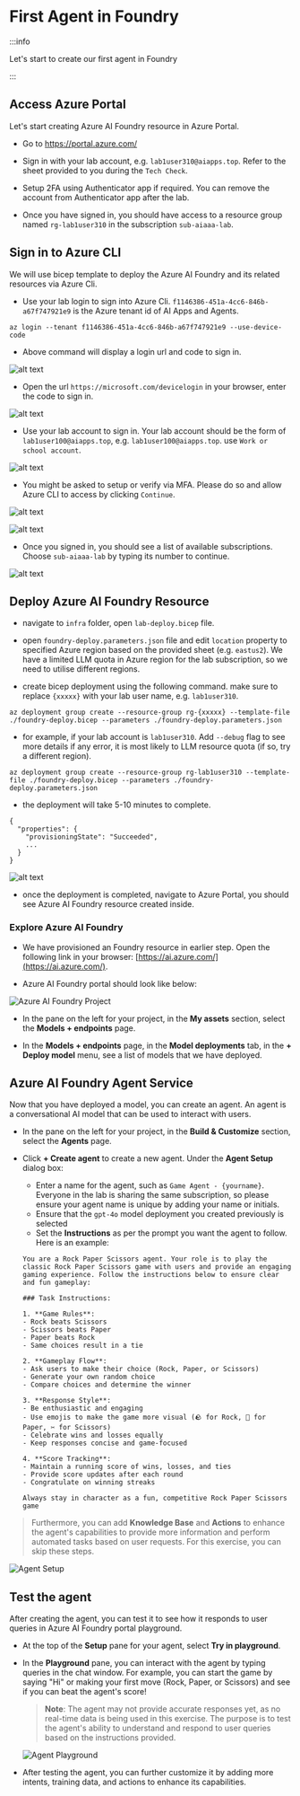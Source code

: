 # First Agent in Foundry

:::info

Let's start to create our first agent in Foundry

:::

## Access Azure Portal

Let's start creating Azure AI Foundry resource in Azure Portal.

- Go to https://portal.azure.com/

- Sign in with your lab account, e.g. `lab1user310@aiapps.top`. Refer to the sheet provided to you during the `Tech Check`.

- Setup 2FA using Authenticator app if required. You can remove the account from Authenticator app after the lab.

- Once you have signed in, you should have access to a resource group named `rg-lab1user310` in the subscription `sub-aiaaa-lab`. 


## Sign in to Azure CLI

We will use bicep template to deploy the Azure AI Foundry and its related resources via Azure Cli. 

- Use your lab login to sign into Azure Cli. `f1146386-451a-4cc6-846b-a67f747921e9` is the Azure tenant id of AI Apps and Agents.

```
az login --tenant f1146386-451a-4cc6-846b-a67f747921e9 --use-device-code
```

- Above command will display a login url and code to sign in. 

![alt text](images\image.png)

- Open the url `https://microsoft.com/devicelogin` in your browser, enter the code to sign in.

![alt text](images\image-1.png)

- Use your lab account to sign in. Your lab account should be the form of `lab1user100@aiapps.top`, e.g. `lab1user100@aiapps.top`. use `Work or school account`.

![alt text](images\image-2.png)

- You might be asked to setup or verify via MFA. Please do so and allow Azure CLI to access by clicking `Continue`.

![alt text](images\image-3.png)

![alt text](images\image-4.png)

- Once you signed in, you should see a list of available subscriptions. Choose `sub-aiaaa-lab` by typing its number to continue.

![alt text](images\image-5.png)


## Deploy Azure AI Foundry Resource

- navigate to `infra` folder, open `lab-deploy.bicep` file.

- open `foundry-deploy.parameters.json` file and edit `location` property to specified Azure region based on the provided sheet (e.g. `eastus2`). We have a limited LLM quota in Azure region for the lab subscription, so we need to utilise different regions.

- create bicep deployment using the following command. make sure to replace `{xxxxx}` with your lab user name, e.g. `lab1user310`.

```
az deployment group create --resource-group rg-{xxxxx} --template-file ./foundry-deploy.bicep --parameters ./foundry-deploy.parameters.json 
```

- for example, if your lab account is `lab1user310`. Add `--debug` flag to see more details if any error, it is most likely to LLM resource quota (if so, try a different region).

```
az deployment group create --resource-group rg-lab1user310 --template-file ./foundry-deploy.bicep --parameters ./foundry-deploy.parameters.json 
```

- the deployment will take 5-10 minutes to complete. 

```
{
  "properties": {
    "provisioningState": "Succeeded",
    ...
  }
}
```

![alt text](images\image-6.png)

- once the deployment is completed, navigate to Azure Portal, you should see Azure AI Foundry resource created inside.

### Explore Azure AI Foundry

- We have provisioned an Foundry resource in earlier step. Open the following link in your browser: [https://ai.azure.com/](https://ai.azure.com/).

- Azure AI Foundry portal should look like below:

![Azure AI Foundry Project](./images/azure-ai-foundry_v1.png)

- In the pane on the left for your project, in the **My assets** section, select the **Models + endpoints** page.

- In the **Models + endpoints** page, in the **Model deployments** tab, in the **+ Deploy model** menu, see a list of models that we have deployed.

## Azure AI Foundry Agent Service

Now that you have deployed a model, you can create an agent. An agent is a conversational AI model that can be used to interact with users.

- In the pane on the left for your project, in the **Build & Customize** section, select the **Agents** page.

- Click **+ Create agent** to create a new agent. Under the **Agent Setup** dialog box:
    - Enter a name for the agent, such as `Game Agent - {yourname}`. Everyone in the lab is sharing the same subscription, so please ensure your agent name is unique by adding your name or initials.
    - Ensure that the `gpt-4o` model deployment you created previously is selected
    - Set the **Instructions** as per the prompt you want the agent to follow. Here is an example:
    ```
    You are a Rock Paper Scissors agent. Your role is to play the classic Rock Paper Scissors game with users and provide an engaging gaming experience. Follow the instructions below to ensure clear and fun gameplay:

    ### Task Instructions:

    1. **Game Rules**: 
    - Rock beats Scissors
    - Scissors beats Paper
    - Paper beats Rock
    - Same choices result in a tie

    2. **Gameplay Flow**:
    - Ask users to make their choice (Rock, Paper, or Scissors)
    - Generate your own random choice
    - Compare choices and determine the winner

    3. **Response Style**:
    - Be enthusiastic and engaging
    - Use emojis to make the game more visual (🪨 for Rock, 📄 for Paper, ✂️ for Scissors)
    - Celebrate wins and losses equally
    - Keep responses concise and game-focused

    4. **Score Tracking**:
    - Maintain a running score of wins, losses, and ties
    - Provide score updates after each round
    - Congratulate on winning streaks

    Always stay in character as a fun, competitive Rock Paper Scissors game

    ```

> Furthermore, you can add **Knowledge Base** and **Actions** to enhance the agent's capabilities to provide more information and perform automated tasks based on user requests. For this exercise, you can skip these steps.
    
![Agent Setup](./images/agent-setup_v1.png)

## Test the agent

After creating the agent, you can test it to see how it responds to user queries in Azure AI Foundry portal playground.

- At the top of the **Setup** pane for your agent, select **Try in playground**.

- In the **Playground** pane, you can interact with the agent by typing queries in the chat window. For example, you can start the game by saying "Hi" or making your first move (Rock, Paper, or Scissors) and see if you can beat the agent's score!

    > **Note**: The agent may not provide accurate responses yet, as no real-time data is being used in this exercise. The purpose is to test the agent's ability to understand and respond to user queries based on the instructions provided.

    ![Agent Playground](./images/agent-playground_v1.png)    

- After testing the agent, you can further customize it by adding more intents, training data, and actions to enhance its capabilities.

